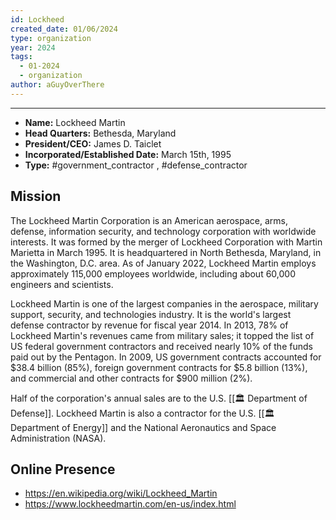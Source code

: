 ```yaml
---
id: Lockheed
created_date: 01/06/2024
type: organization
year: 2024
tags:
  - 01-2024
  - organization
author: aGuyOverThere
---
```


----


- **Name:** Lockheed Martin
- **Head Quarters:** Bethesda, Maryland
- **President/CEO:** James D. Taiclet
- **Incorporated/Established Date:** March 15th, 1995
- **Type:** #government_contractor , #defense_contractor

## Mission

The Lockheed Martin Corporation is an American aerospace, arms, defense, information security, and technology corporation with worldwide interests. It was formed by the merger of Lockheed Corporation with Martin Marietta in March 1995. It is headquartered in North Bethesda, Maryland, in the Washington, D.C. area. As of January 2022, Lockheed Martin employs approximately 115,000 employees worldwide, including about 60,000 engineers and scientists.

Lockheed Martin is one of the largest companies in the aerospace, military support, security, and technologies industry. It is the world's largest defense contractor by revenue for fiscal year 2014. In 2013, 78% of Lockheed Martin's revenues came from military sales; it topped the list of US federal government contractors and received nearly 10% of the funds paid out by the Pentagon. In 2009, US government contracts accounted for $38.4 billion (85%), foreign government contracts for $5.8 billion (13%), and commercial and other contracts for $900 million (2%).

Half of the corporation's annual sales are to the U.S. [[🏛️ Department of Defense]]. Lockheed Martin is also a contractor for the U.S. [[🏛️ Department of Energy]] and the National Aeronautics and Space Administration (NASA).

## Online Presence

- https://en.wikipedia.org/wiki/Lockheed_Martin
- https://www.lockheedmartin.com/en-us/index.html